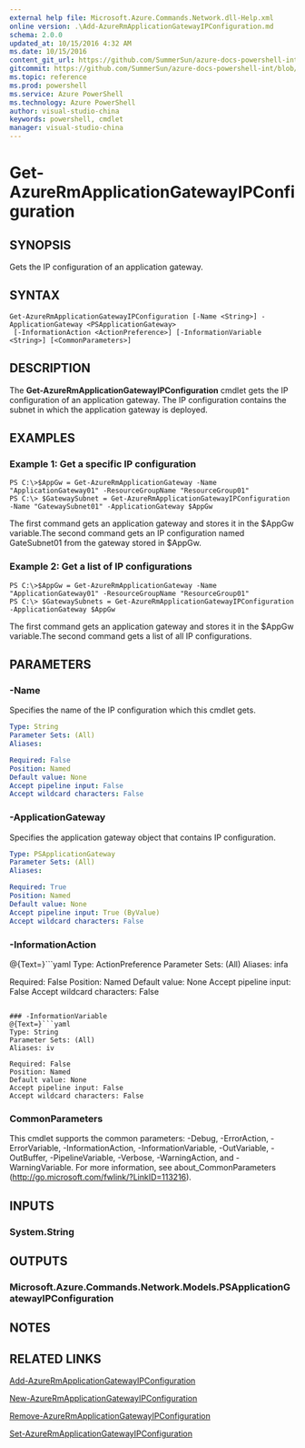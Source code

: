 ```yaml
---
external help file: Microsoft.Azure.Commands.Network.dll-Help.xml
online version: .\Add-AzureRmApplicationGatewayIPConfiguration.md
schema: 2.0.0
updated_at: 10/15/2016 4:32 AM
ms.date: 10/15/2016
content_git_url: https://github.com/SummerSun/azure-docs-powershell-int/blob/master/azureps-cmdlets-docs/ResourceManager/AzureRM.Network/v1.0/CmdletMDs/Get-AzureRmApplicationGatewayIPConfiguration.md
gitcommit: https://github.com/SummerSun/azure-docs-powershell-int/blob/1bfd8e268acfc1799ad3f17c5a982578f54443cf/azureps-cmdlets-docs/ResourceManager/AzureRM.Network/v1.0/CmdletMDs/Get-AzureRmApplicationGatewayIPConfiguration.md
ms.topic: reference
ms.prod: powershell
ms.service: Azure PowerShell
ms.technology: Azure PowerShell
author: visual-studio-china
keywords: powershell, cmdlet
manager: visual-studio-china
---
```


# Get-AzureRmApplicationGatewayIPConfiguration

## SYNOPSIS
Gets the IP configuration of an application gateway.

## SYNTAX

```
Get-AzureRmApplicationGatewayIPConfiguration [-Name <String>] -ApplicationGateway <PSApplicationGateway>
 [-InformationAction <ActionPreference>] [-InformationVariable <String>] [<CommonParameters>]
```

## DESCRIPTION
The **Get-AzureRmApplicationGatewayIPConfiguration** cmdlet gets the IP configuration of an application gateway.
The IP configuration contains the subnet in which the application gateway is deployed.

## EXAMPLES

### Example 1: Get a specific IP configuration
```
PS C:\>$AppGw = Get-AzureRmApplicationGateway -Name "ApplicationGateway01" -ResourceGroupName "ResourceGroup01"
PS C:\> $GatewaySubnet = Get-AzureRmApplicationGatewayIPConfiguration -Name "GatewaySubnet01" -ApplicationGateway $AppGw
```

The first command gets an application gateway and stores it in the $AppGw variable.The second command gets an IP configuration named GateSubnet01 from the gateway stored in $AppGw.

### Example 2: Get a list of IP configurations
```
PS C:\>$AppGw = Get-AzureRmApplicationGateway -Name "ApplicationGateway01" -ResourceGroupName "ResourceGroup01"
PS C:\> $GatewaySubnets = Get-AzureRmApplicationGatewayIPConfiguration -ApplicationGateway $AppGw
```

The first command gets an application gateway and stores it in the $AppGw variable.The second command gets a list of all IP configurations.

## PARAMETERS

### -Name
Specifies the name of the IP configuration which this cmdlet gets.

```yaml
Type: String
Parameter Sets: (All)
Aliases: 

Required: False
Position: Named
Default value: None
Accept pipeline input: False
Accept wildcard characters: False
```

### -ApplicationGateway
Specifies the application gateway object that contains IP configuration.

```yaml
Type: PSApplicationGateway
Parameter Sets: (All)
Aliases: 

Required: True
Position: Named
Default value: None
Accept pipeline input: True (ByValue)
Accept wildcard characters: False
```

### -InformationAction
@{Text=}```yaml
Type: ActionPreference
Parameter Sets: (All)
Aliases: infa

Required: False
Position: Named
Default value: None
Accept pipeline input: False
Accept wildcard characters: False
```

### -InformationVariable
@{Text=}```yaml
Type: String
Parameter Sets: (All)
Aliases: iv

Required: False
Position: Named
Default value: None
Accept pipeline input: False
Accept wildcard characters: False
```

### CommonParameters
This cmdlet supports the common parameters: -Debug, -ErrorAction, -ErrorVariable, -InformationAction, -InformationVariable, -OutVariable, -OutBuffer, -PipelineVariable, -Verbose, -WarningAction, and -WarningVariable. For more information, see about_CommonParameters (http://go.microsoft.com/fwlink/?LinkID=113216).

## INPUTS

### System.String

## OUTPUTS

### Microsoft.Azure.Commands.Network.Models.PSApplicationGatewayIPConfiguration

## NOTES

## RELATED LINKS

[Add-AzureRmApplicationGatewayIPConfiguration](.\Add-AzureRmApplicationGatewayIPConfiguration.md)

[New-AzureRmApplicationGatewayIPConfiguration](.\New-AzureRmApplicationGatewayIPConfiguration.md)

[Remove-AzureRmApplicationGatewayIPConfiguration](.\Remove-AzureRmApplicationGatewayIPConfiguration.md)

[Set-AzureRmApplicationGatewayIPConfiguration](.\Set-AzureRmApplicationGatewayIPConfiguration.md)

